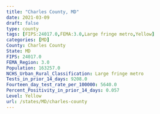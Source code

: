 ```yaml
---
title: "Charles County, MD"
date: 2021-03-09
draft: false
type: county
tags: [FIPS:24017.0,FEMA:3.0,Large fringe metro,Yellow]
categories: [MD]
County: Charles County
State: MD
FIPS: 24017.0
FEMA_Region: 3.0
Population: 163257.0
NCHS_Urban_Rural_Classification: Large fringe metro
Tests_in_prior_14_days: 9208.0
Fourteen_day_test_rate_per_100000: 5640.0
Percent_Positivity_in_prior_14_days: 0.057
Level: Yellow
url: /states/MD/charles-county
---
```



